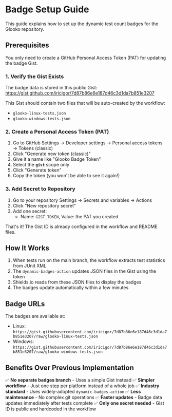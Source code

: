 # Badge Setup Guide

This guide explains how to set up the dynamic test count badges for the Glooko repository.

## Prerequisites

You only need to create a GitHub Personal Access Token (PAT) for updating the badge Gist.

### 1. Verify the Gist Exists

The badge data is stored in this public Gist: https://gist.github.com/iricigor/7d87b86e6e187d46c3d1da7b851e3207

This Gist should contain two files that will be auto-created by the workflow:
- `glooko-linux-tests.json`
- `glooko-windows-tests.json`

### 2. Create a Personal Access Token (PAT)

1. Go to GitHub Settings → Developer settings → Personal access tokens → Tokens (classic)
2. Click "Generate new token (classic)"
3. Give it a name like "Glooko Badge Token"
4. Select the **`gist`** scope only
5. Click "Generate token"
6. Copy the token (you won't be able to see it again!)

### 3. Add Secret to Repository

1. Go to your repository Settings → Secrets and variables → Actions
2. Click "New repository secret"
3. Add one secret:
   - Name: `GIST_TOKEN`, Value: the PAT you created

That's it! The Gist ID is already configured in the workflow and README files.

## How It Works

1. When tests run on the main branch, the workflow extracts test statistics from JUnit XML
2. The `dynamic-badges-action` updates JSON files in the Gist using the token
3. Shields.io reads from these JSON files to display the badges
4. The badges update automatically within a few minutes

## Badge URLs

The badges are available at:
- Linux: `https://gist.githubusercontent.com/iricigor/7d87b86e6e187d46c3d1da7b851e3207/raw/glooko-linux-tests.json`
- Windows: `https://gist.githubusercontent.com/iricigor/7d87b86e6e187d46c3d1da7b851e3207/raw/glooko-windows-tests.json`

## Benefits Over Previous Implementation

✅ **No separate badges branch** - Uses a simple Gist instead
✅ **Simpler workflow** - Just one step per platform instead of a whole job
✅ **Industry standard** - Uses widely-adopted `dynamic-badges-action`
✅ **Less maintenance** - No complex git operations
✅ **Faster updates** - Badge data updates immediately after tests complete
✅ **Only one secret needed** - Gist ID is public and hardcoded in the workflow
